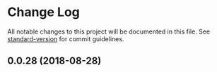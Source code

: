 # Change Log

All notable changes to this project will be documented in this file. See [standard-version](https://github.com/conventional-changelog/standard-version) for commit guidelines.

<a name="0.0.28"></a>
## 0.0.28 (2018-08-28)
